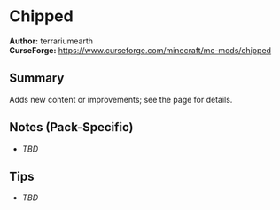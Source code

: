 # Chipped

**Author:** terrariumearth  
**CurseForge:** https://www.curseforge.com/minecraft/mc-mods/chipped

## Summary
Adds new content or improvements; see the page for details.

## Notes (Pack-Specific)
- _TBD_

## Tips
- _TBD_

